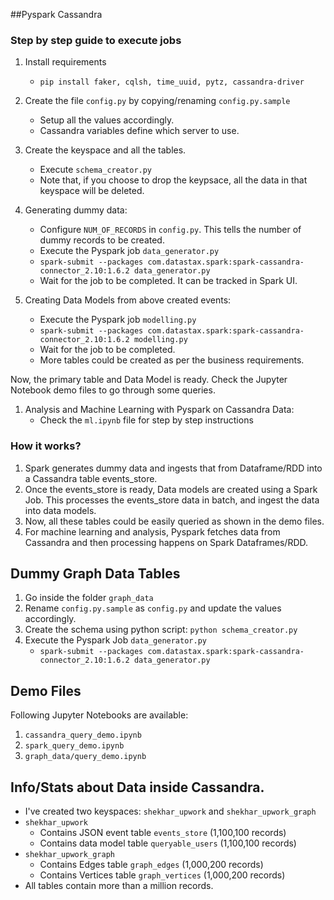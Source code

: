 ##Pyspark Cassandra

### Step by step guide to execute jobs

1. Install requirements
    - `pip install faker, cqlsh, time_uuid, pytz, cassandra-driver`

2. Create the file `config.py` by copying/renaming `config.py.sample`
    - Setup all the values accordingly.
    - Cassandra variables define which server to use.

3. Create the keyspace and all the tables.
    - Execute `schema_creator.py`
    - Note that, if you choose to drop the keypsace, all the data in that keyspace will be deleted.

4. Generating dummy data:
    - Configure `NUM_OF_RECORDS` in `config.py`. This tells the number of dummy records to be created.
    - Execute the Pyspark job `data_generator.py`
    - `spark-submit --packages com.datastax.spark:spark-cassandra-connector_2.10:1.6.2 data_generator.py`
    - Wait for the job to be completed. It can be tracked in Spark UI.

5. Creating Data Models from above created events:
    - Execute the Pyspark job `modelling.py`
    - `spark-submit --packages com.datastax.spark:spark-cassandra-connector_2.10:1.6.2 modelling.py`
    - Wait for the job to be completed.
    - More tables could be created as per the business requirements.

Now, the primary table and Data Model is ready. Check the Jupyter Notebook demo files to go through some queries.

1. Analysis and Machine Learning with Pyspark on Cassandra Data:
    - Check the `ml.ipynb` file for step by step instructions

### How it works?
1. Spark generates dummy data and ingests that from Dataframe/RDD into a Cassandra table events_store.
2. Once the events_store is ready, Data models are created using a Spark Job. This processes the events_store data in batch, and ingest the data into data models.
3. Now, all these tables could be easily queried as shown in the demo files.
4. For machine learning and analysis, Pyspark fetches data from Cassandra and then processing happens on Spark Dataframes/RDD.


## Dummy Graph Data Tables
1. Go inside the folder `graph_data`
2. Rename `config.py.sample` as `config.py` and update the values accordingly.
3. Create the schema using python script: `python schema_creator.py`
4. Execute the Pyspark Job `data_generator.py`
    - `spark-submit --packages com.datastax.spark:spark-cassandra-connector_2.10:1.6.2 data_generator.py`

## Demo Files
Following Jupyter Notebooks are available:
1. `cassandra_query_demo.ipynb`
2. `spark_query_demo.ipynb`
3. `graph_data/query_demo.ipynb`

## Info/Stats about Data inside Cassandra.
- I've created two keyspaces: `shekhar_upwork` and `shekhar_upwork_graph`
- `shekhar_upwork`
    - Contains JSON event table `events_store` (1,100,100 records)
    - Contains data model table `queryable_users` (1,100,100 records)
- `shekhar_upwork_graph`
    - Contains Edges table `graph_edges` (1,000,200 records)
    - Contains Vertices table `graph_vertices` (1,000,200 records)
- All tables contain more than a million records.
